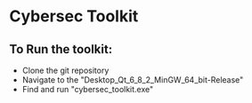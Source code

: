 # Cybersec Toolkit

## To Run the toolkit:
- Clone the git repository
- Navigate to the "Desktop_Qt_6_8_2_MinGW_64_bit-Release"
- Find and run "cybersec_toolkit.exe"
